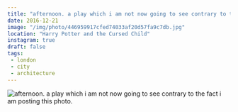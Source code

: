 ```yaml
---
title: "afternoon. a play which i am not now going to see contrary to the fact i am posting this photo."
date: 2016-12-21
image: "/img/photo/446959917cfed74033af20d57fa9c7db.jpg"
location: "Harry Potter and the Cursed Child"
instagram: true
draft: false
tags:
 - london
 - city
 - architecture
---
```


![afternoon. a play which i am not now going to see contrary to the fact i am posting this photo.](/img/photo/446959917cfed74033af20d57fa9c7db.jpg)
